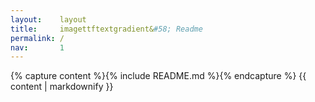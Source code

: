 ```yaml
---
layout:    layout
title:     imagettftextgradient&#58; Readme
permalink: /
nav:       1
---
```


{% capture content %}{% include README.md %}{% endcapture %}
{{ content | markdownify }}
